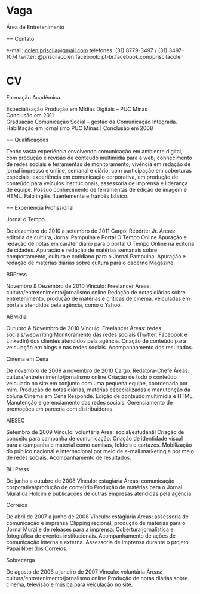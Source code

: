 Vaga
====

Área de Entretenimento

== 
Contato

e-mail: colen.priscila@gmail.com
telefones: (31) 8779-3497 / (31) 3497-1074
twitter: @priscilacolen
facebook: pt-br.facebook.com/priscilacolen

CV
==
Formação Acadêmica

Especialização 
Produção em Mídias Digitais – PUC Minas                          
Conclusão em 2011                                                           
Graduação
Comunicação Social – gestão da Comunicação Integrada. Habilitação em jornalismo
PUC Minas | Conclusão em 2008

==
Qualificações

Tenho vasta experiência envolvendo comunicação em ambiente digital, com produção 
e revisão de conteúdo multimídia para a web; conhecimento de redes sociais e 
ferramentas de monitoramento; vivência em redação de jornal impresso e online, 
semanal e diário, com participação em coberturas especiais; experiência em 
comunicação corporativa, em produção de conteúdo para veículos institucionais, 
assessoria de imprensa e liderança de equipe. Possuo conhecimento de 
ferramentas de edição de imagem e HTML. Falo inglês fluentemente e francês básico. 

==
Experiência Profissional

Jornal o Tempo

De dezembro de 2010 a setembro de 2011
Cargo: Repórter Jr.
Áreas: editoria de cultura, Jornal Pampulha e Portal O Tempo Online
Apuração e redação de notas em caráter diário para o portal O Tempo Online na editoria de cidades. Apuração e redação de matérias semanais sobre comportamento, cultura e cotidiano para o Jornal Pampulha.
Apuração e redação de matérias diárias sobre cultura para o caderno Magazine.

BRPress

Novembro & Dezembro de 2010
Vínculo: Freelancer
Áreas: cultura/entretenimento/jornalismo online
Redação de notas diárias sobre entretenimento, produção de matérias e críticas de cinema, veiculadas em portais atendidos pela agência, como o Yahoo.

ABMídia

Outubro & Novembro de 2010
Vínculo: Freelancer
Áreas:  redes sociais/webwriting
Monitoramento das redes sociais (Twitter, Facebook e LinkedIn) dos clientes atendidos pela agência. Criação de conteúdo para veiculação em blogs e nas redes sociais. Acompanhamento dos resultados.

Cinema em Cena

De novembro de 2009 a novembro de 2010
Cargo: Redatora-Chefe
Áreas: cultura/entretenimento/jornalismo online 
Criação de todo o conteúdo veiculado no site em conjunto com uma pequena equipe, coordenada por mim. Produção de notas diárias, matérias especializadas e manutenção da coluna Cinema em Cena Responde. Edição de conteúdo multimídia e HTML. Manutenção e gerenciamento das redes sociais. Gerenciamento de promoções em parceria com distribuidoras.

AIESEC

Setembro de 2009
Vínculo: voluntária
Área: social/estudantil
Criação de conceito para campanha de comunicação. Criação de identidade visual para a campanha e material como camisas, folders e cartazes. 
Mobilização do público nacional e internacional por meio de e-mail marketing e por meio de redes sociais. Acompanhamento de resultados.

BH Press

De junho a outubro de 2008
Vínculo: estagiária
Áreas: comunicação corporativa/produção de conteúdo
Produção de matérias para o Jornal Mural da Holcim e publicações de outras empresas atendidas pela agência.

Correios

De abril de 2007 a junho de 2008
Vínculo: estagiária
Áreas: assessoria de comunicação e imprensa
Clipping regional, produção de matérias para o Jornal Mural e de releases para a imprensa. Cobertura jornalística e fotográfica de eventos institucionais. Acompanhamento de ações de comunicação interna e externa. Assessoria de imprensa durante o projeto Papai Noel dos Correios.

Sobrecarga

De agosto de 2006 a janeiro de 2007
Vínculo: voluntária
Áreas: cultura/entretenimento/jornalismo online
Produção de notas diárias sobre cinema, televisão e música para veiculação no site.


